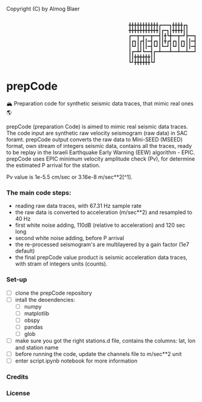 
Copyright (C) by Almog Blaer 

```

                                             ╋╋╋╋╋╋╋╋╋╋╋┏━━━┓╋╋╋╋┏┓
                                             ╋╋╋╋╋╋╋╋╋╋╋┃┏━┓┃╋╋╋╋┃┃
                                             ┏━━┳━┳━━┳━━┫┃╋┗╋━━┳━┛┣━━┓
                                             ┃┏┓┃┏┫┃━┫┏┓┃┃╋┏┫┏┓┃┏┓┃┃━┫
                                             ┃┗┛┃┃┃┃━┫┗┛┃┗━┛┃┗┛┃┗┛┃┃━┫
                                             ┃┏━┻┛┗━━┫┏━┻━━━┻━━┻━━┻━━┛
                                             ┃┃╋╋╋╋╋╋┃┃
                                             ┗┛╋╋╋╋╋╋┗┛

```

# prepCode
🏔️ Preparation code for synthetic seismic data traces, that mimic real ones 🌎

prepCode (preparation Code) is aimed to mimic real seismic data traces.
The code input are synthetic raw velocity seismogram (raw data) in SAC foramt.
prepCode output converts the raw data to Mini-SEED (MSEED) format, own
stream of integers seismic data, contains all the traces, ready to be replay in 
the Israeli Earthquake Early Warning (EEW) algorithm - EPIC.
prepCode uses EPIC minimum velocity amplitude check (Pv), for determine the estimated P
arrival for the station. 

Pv value is 1e-5.5 cm/sec or 3.16e-8 m/sec**2[^1].

### The main code steps:

- reading raw data traces, with 67.31 Hz sample rate 
- the raw data is converted to acceleration (m/sec**2) and resampled to 40 Hz
- first white noise adding, 110dB (relative to acceleration) and 120 sec long
- second white noise adding, before P arrival
- the re-processed seismogram's are multilayered by a gain factor (1e7 default)
- the final prepCode value product is seismic acceleration data traces, with stram of
   integers units (counts).
   
[^note]: please see: Chung, A. I., I. Henson, and R. M. Allen, 2019, Optimizing Earthquake Early Warning Performance: ElarmS-3, Seismological Researc Letters, 90, no. 2A, 727–743, doi:10.1785/0220180192.
   
### Set-up
- [ ] clone the prepCode repository
- [ ] intall the deoendencies:
     - [ ] numpy
     - [ ] matplotlib
     - [ ] obspy 
     - [ ] pandas
     - [ ] glob
- [ ] make sure you got the right stations.d file, contains the columns: lat, lon and station name 
- [ ] before running the code, update the channels file to m/sec**2 unit
- [ ] enter script.ipynb notebook for more information

### Credits

### License
